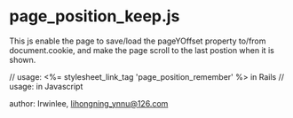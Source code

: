 page_position_keep.js
=====================
This js enable the page to save/load the pageYOffset property to/from document.cookie, and make the page scroll to the last postion when it is shown.

// usage: <%= stylesheet_link_tag 'page_position_remember' %> in Rails
// usage: <script src="/javascripts/page_position_keep.js" type="text/javascript"></script> in Javascript

author: Irwinlee, lihongning_ynnu@126.com
